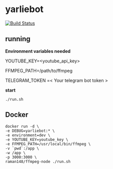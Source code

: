 # yarliebot

[![Build Status](https://travis-ci.org/Panthro/yarliebot.svg?branch=master)](https://travis-ci.org/Panthro/yarliebot)

## running

__Environment variables needed__

YOUTUBE_KEY=<youtube_api_key>

FFMPEG_PATH=/path/to/ffmpeg

TELEGRAM_TOKEN =< Your telegram bot token >
 
__start__

`./run.sh`

## Docker
```
docker run -d \
-e DEBUG=yarliebot:* \
-e environment=dev \
-e YOUTUBE_KEY=youtube_key \
-e FFMPEG_PATH=/usr/local/bin/ffmpeg \
-v `pwd`:/app \
-w /app \
-p 3000:3000 \
raman148/ffmpeg-node ./run.sh

```
